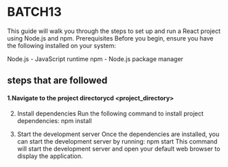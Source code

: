 # BATCH13
This guide will walk you through the steps to set up and run a React project using Node.js and npm.
Prerequisites
Before you begin, ensure you have the following installed on your system:

Node.js - JavaScript runtime
npm - Node.js package manager

## steps that are followed

#### 1.Navigate to the project directorycd <project_directory>

2. Install dependencies
Run the following command to install project dependencies:
npm install

3. Start the development server
Once the dependencies are installed, you can start the development server by running:
npm start 
This command will start the development server and open your default web browser to display the application.

